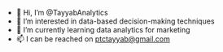 - 👋 Hi, I’m @TayyabAnalytics
- 👀 I’m interested in data-based decision-making techniques
- 🌱 I’m currently learning data analytics for marketing
- 📫 I can be reached on ptctayyab@gmail.com

<!---
TayyabAnalytics/TayyabAnalytics is a ✨ special ✨ repository because its `README.md` (this file) appears on your GitHub profile.
You can click the Preview link to take a look at your changes.
--->
